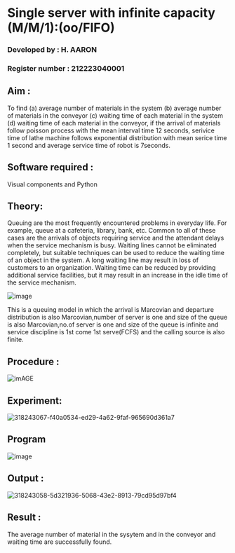 # Single server with infinite capacity (M/M/1):(oo/FIFO)
### Developed by : H. AARON
### Register number : 212223040001
## Aim :
To find (a) average number of materials in the system (b) average number of materials in the conveyor (c) waiting time of each material in the system (d) waiting time of each material in the conveyor, if the arrival  of materials follow poisson process with the mean interval time 12 seconds, serivice time of lathe machine follows exponential distribution with mean serice time 1 second and average service time of robot is 7seconds.

## Software required :
Visual components and Python

## Theory:
Queuing are the most frequently encountered problems in everyday life. For example, queue at a cafeteria, library, bank, etc. Common to all of these cases are the arrivals of objects requiring service and the attendant delays when the service mechanism is busy. Waiting lines cannot be eliminated completely, but suitable techniques can be used to reduce the waiting time of an object in the system. A long waiting line may result in loss of customers to an organization. Waiting time can be reduced by providing additional service facilities, but it may result in an increase in the idle time of the service mechanism.

![image](1.png)

This is a queuing model in which the arrival is Marcovian and departure distribution is also Marcovian,number of server is one and size of the queue is also Marcovian,no.of server is one and size of the queue is infinite and service discipline is 1st come 1st serve(FCFS) and the calling source is also finite.

## Procedure :

![imAGE](2.png)

## Experiment:
![318243067-f40a0534-ed29-4a62-9faf-965690d361a7](https://github.com/aaron-h-2k5/Single-server-infinite-capacity---Markov-Model/assets/144250957/78d64d03-e70e-49ad-8a7c-f5be6a29ec13)


 
## Program
![image](https://github.com/ramjan1729/Single-server-infinite-capacity---Markov-Model/assets/103921593/5f1fd58d-5929-4c51-89ea-4cef009e5bad)

## Output :
![318243058-5d321936-5068-43e2-8913-79cd95d97bf4](https://github.com/aaron-h-2k5/Single-server-infinite-capacity---Markov-Model/assets/144250957/2798fb35-5224-4acd-9d38-778c82ffb800)

## Result :
The average number of material in the sysytem and in the conveyor and waiting time are successfully found.

